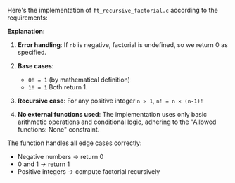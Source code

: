 Here's the implementation of `ft_recursive_factorial.c` according to the requirements:

**Explanation:**

1. **Error handling**: If `nb` is negative, factorial is undefined, so we return 0 as specified.

2. **Base cases**: 
   - `0! = 1` (by mathematical definition)
   - `1! = 1`
   Both return 1.

3. **Recursive case**: For any positive integer `n > 1`, `n! = n × (n-1)!`

4. **No external functions used**: The implementation uses only basic arithmetic operations and conditional logic, adhering to the "Allowed functions: None" constraint.

The function handles all edge cases correctly:
- Negative numbers → return 0
- 0 and 1 → return 1  
- Positive integers → compute factorial recursively
